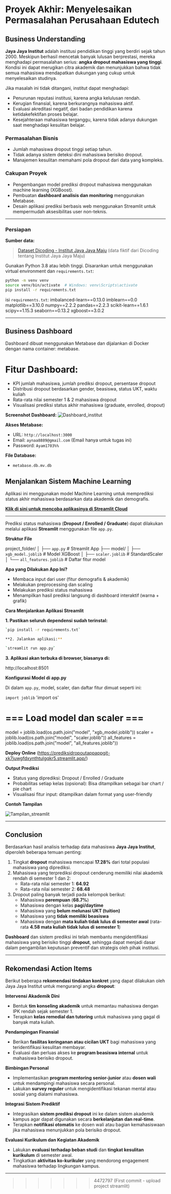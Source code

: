 # Proyek Akhir: Menyelesaikan Permasalahan Perusahaan Edutech

## Business Understanding
**Jaya Jaya Institut** adalah institusi pendidikan tinggi yang berdiri sejak tahun 2000. Meskipun berhasil mencetak banyak lulusan berprestasi, mereka menghadapi permasalahan serius: **angka dropout mahasiswa yang tinggi**. Kondisi ini dapat merugikan citra akademik dan menunjukkan bahwa tidak semua mahasiswa mendapatkan dukungan yang cukup untuk menyelesaikan studinya.

Jika masalah ini tidak ditangani, institut dapat menghadapi:

- Penurunan reputasi institusi, karena angka kelulusan rendah.
- Kerugian finansial, karena berkurangnya mahasiswa aktif.
- Evaluasi akreditasi negatif, dari badan pendidikan karena ketidakefektifan proses belajar.
- Kesejahteraan mahasiswa terganggu, karena tidak adanya dukungan saat menghadapi kesulitan belajar.

### Permasalahan Bisnis

- Jumlah mahasiswa dropout tinggi setiap tahun.
- Tidak adanya sistem deteksi dini mahasiswa berisiko dropout.
- Manajemen kesulitan memahami pola dropout dari data yang kompleks.

### Cakupan Proyek

- Pengembangan model prediksi dropout mahasiswa menggunakan machine learning (XGBoost).
- Pembuatan **dashboard analisis dan monitoring** menggunakan Metabase.
- Desain aplikasi prediksi berbasis web menggunakan Streamlit untuk mempermudah aksesibilitas user non-teknis.

---

### Persiapan

**Sumber data:**
> [Dataset Dicoding - Institut Jaya Jaya Maju](https://github.com/dicodingacademy/dicoding_dataset/blob/f4a7541bc3dfca0012e20778e135c03b3e76dc67/students_performance/README.md)
(data fiktif dari Dicoding tentang Institut Jaya Jaya Maju)

Gunakan Python 3.8 atau lebih tinggi. Disarankan untuk menggunakan virtual environment dan `requirements.txt`:

```bash
python -m venv venv
source venv/bin/activate  # Windows: venv\Scripts\activate
pip install -r requirements.txt
```
isi `requirements.txt`:
imbalanced-learn==0.13.0
imblearn==0.0
matplotlib==3.10.0
numpy==2.2.2
pandas==2.2.3
scikit-learn==1.6.1
scipy==1.15.3
seaborn==0.13.2
xgboost==3.0.2

---

## Business Dashboard

Dashboard dibuat menggunakan Metabase dan dijalankan di Docker dengan nama container: metabase.

# **Fitur Dashboard:**
- KPI jumlah mahasiswa, jumlah prediksi dropout, persentase dropout
- Distribusi dropout berdasarkan gender, beasiswa, status UKT, waktu kuliah
- Rata-rata nilai semester 1 & 2 mahasiswa dropout
- Visualisasi prediksi status akhir mahasiswa (graduate, enrolled, dropout)

**Screenshot Dashboard:**
![Dashboard_institut](https://raw.githubusercontent.com/auriya11/recommendationsystem/main/dashboard_Auliyya%20Aini.jpg?raw=true)

**Akses Metabase:**

- URL: `http://localhost:3000`
- Email: `aynaa8889@gmail.com` (Email hanya untuk tugas ini)
- Password: `Ayam1703%%`

**File Database:**

- `metabase.db.mv.db`

## Menjalankan Sistem Machine Learning

Aplikasi ini menggunakan model Machine Learning untuk memprediksi status akhir mahasiswa berdasarkan data akademik dan demografis.

**[Klik di sini untuk mencoba aplikasinya di Streamlit Cloud](https://prediksidropoutappappgit-xk7juwgfdxynthtulgqkr5.streamlit.app/)**

---
Prediksi status mahasiswa (**Dropout / Enrolled / Graduate**) dapat dilakukan melalui aplikasi **Streamlit** menggunakan file `app.py`.

**Struktur File**

project_folder/
│
├── `app.py`                      # Streamlit App
├── model/
│   ├── `xgb_model.joblib`        # Model XGBoost
│   ├── `scaler.joblib`           # StandardScaler
│   └── `all_features.joblib`     # Daftar fitur model

**Apa yang Dilakukan App Ini?**

- Membaca input dari user (fitur demografis & akademik)
- Melakukan preprocessing dan scaling
- Melakukan prediksi status mahasiswa
- Menampilkan hasil prediksi langsung di dashboard interaktif (warna + grafik)

**Cara Menjalankan Aplikasi Streamlit**

**1. Pastikan seluruh dependensi sudah terinstal:**
```bash
`pip install -r requirements.txt`

**2. Jalankan aplikasi:**

`streamlit run app.py`
```
**3. Aplikasi akan terbuka di browser, biasanya di:**

http://localhost:8501

**Konfigurasi Model di app.py**

Di dalam `app.py`, model, scaler, dan daftar fitur dimuat seperti ini:

`import joblib`
'import os'

# === Load model dan scaler ===

model = joblib.load(os.path.join("model", "xgb_model.joblib"))
scaler = joblib.load(os.path.join("model", "scaler.joblib"))
all_features = joblib.load(os.path.join("model", "all_features.joblib"))

**Deploy Online**
(https://prediksidropoutappappgit-xk7juwgfdxynthtulgqkr5.streamlit.app/)

**Output Prediksi**

- Status yang diprediksi: Dropout / Enrolled / Graduate
- Probabilitas setiap kelas (opsional): Bisa ditampilkan sebagai bar chart / pie chart
- Visualisasi fitur input: ditampilkan dalam format yang user-friendly

**Contoh Tampilan**

![Tampilan_streamlit](https://raw.githubusercontent.com/auriya11/recommendationsystem/main/Screenshot%202025-06-13%20014854.png?raw=true)

---

## Conclusion

Berdasarkan hasil analisis terhadap data mahasiswa **Jaya Jaya Institut**, diperoleh beberapa temuan penting:

1. Tingkat **dropout** mahasiswa mencapai **17.28%** dari total populasi mahasiswa yang diprediksi.
2. Mahasiswa yang terprediksi dropout cenderung memiliki nilai akademik rendah di semester 1 dan 2:
   - Rata-rata nilai semester 1: **64.92**
   - Rata-rata nilai semester 2: **68.48**
3. Dropout paling banyak terjadi pada kelompok berikut:
   - Mahasiswa **perempuan** (**68.7%**)
   - Mahasiswa dengan kelas **pagi/daytime**
   - Mahasiswa yang **belum melunasi UKT (tuition)**
   - Mahasiswa yang **tidak memiliki beasiswa**
   - Mahasiswa dengan **mata kuliah tidak lulus di semester awal** (rata-rata **4.58 mata kuliah tidak lulus di semester 1**)

**Dashboard** dan sistem prediksi ini telah membantu mengidentifikasi mahasiswa yang berisiko tinggi **dropout**, sehingga dapat menjadi dasar dalam pengambilan keputusan preventif dan strategis oleh pihak institusi.

---

## Rekomendasi Action Items

Berikut beberapa **rekomendasi tindakan konkret** yang dapat dilakukan oleh Jaya Jaya Institut untuk mengurangi angka **dropout**:

**Intervensi Akademik Dini**

- Bentuk **tim konseling akademik** untuk memantau mahasiswa dengan IPK rendah sejak semester 1.
- Terapkan **kelas remedial dan tutoring** untuk mahasiswa yang gagal di banyak mata kuliah.

**Pendampingan Finansial**

- Berikan **fasilitas keringanan atau cicilan UKT** bagi mahasiswa yang teridentifikasi kesulitan membayar.
- Evaluasi dan perluas akses ke **program beasiswa internal** untuk mahasiswa berisiko dropout.

**Bimbingan Personal**

- Implementasikan **program mentoring senior-junior** atau **dosen wali** untuk mendampingi mahasiswa secara personal.
- Lakukan **survey reguler** untuk mengidentifikasi tekanan mental atau sosial yang dialami mahasiswa.

**Integrasi Sistem Prediktif**

- Integrasikan **sistem prediksi dropout** ini ke dalam sistem akademik kampus agar dapat digunakan secara **berkelanjutan dan real-time**.
- Terapkan **notifikasi otomatis** ke dosen wali atau bagian kemahasiswaan jika mahasiswa menunjukkan pola berisiko dropout.

**Evaluasi Kurikulum dan Kegiatan Akademik**

- Lakukan **evaluasi terhadap beban studi** dan **tingkat kesulitan kurikulum** di semester awal.
- Tingkatkan **aktivitas ko-kurikuler** yang mendorong engagement mahasiswa terhadap lingkungan kampus.

---
>>>>>>> 4472797 (First commit - upload project streamlit)
